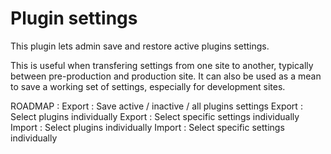# Plugin settings

This plugin lets admin save and restore active plugins settings.

This is useful when transfering settings from one site to another, typically between pre-production and production site.
It can also be used as a mean to save a working set of settings, especially for development sites.


ROADMAP :
	Export : Save active / inactive / all plugins settings
	Export : Select plugins individually
	Export : Select specific settings individually
	Import : Select plugins individually
	Import : Select specific settings individually




